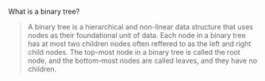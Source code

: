 
What is a binary tree?

> A binary tree is a hierarchical and non-linear data structure that uses 
nodes as their foundational unit of data. Each node in a binary tree
has at most two children nodes often reffered to as the left and right child 
nodes. The top-most node in a binary tree is called the root node, and the 
bottom-most nodes are called leaves, and they have no children.

